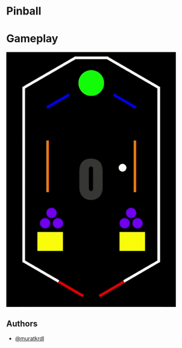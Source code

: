 
# Pinball



# Gameplay

<img src="https://github.com/muratkrdl/Pinball/blob/main/Gameplay.gif" width="450">


## Authors

- [@muratkrdl](https://github.com/muratkrdl)

